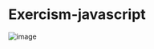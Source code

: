 # Exercism-javascript

![image](https://user-images.githubusercontent.com/43396684/156499465-282d56c0-8f89-4cdf-a10b-3d7162b3a826.png)
